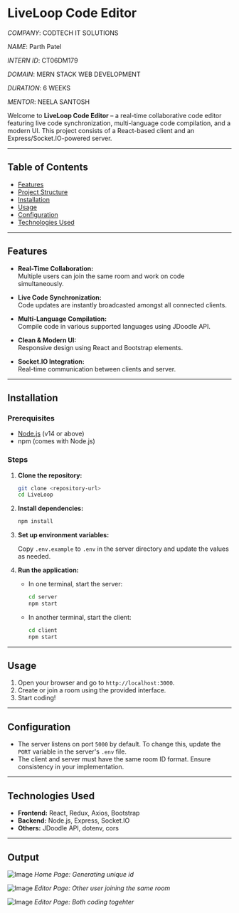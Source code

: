 # LiveLoop Code Editor

_COMPANY_: CODTECH IT SOLUTIONS

_NAME_: Parth Patel

_INTERN ID_: CT06DM179

_DOMAIN_: MERN STACK WEB DEVELOPMENT

_DURATION_: 6 WEEKS

_MENTOR_: NEELA SANTOSH

Welcome to **LiveLoop Code Editor** – a real-time collaborative code editor featuring live code synchronization, multi-language code compilation, and a modern UI. This project consists of a React-based client and an Express/Socket.IO-powered server.

---

## Table of Contents

- [Features](#features)
- [Project Structure](#project-structure)
- [Installation](#installation)
- [Usage](#usage)
- [Configuration](#configuration)
- [Technologies Used](#technologies-used)

---

## Features

- **Real-Time Collaboration:**  
  Multiple users can join the same room and work on code simultaneously.

- **Live Code Synchronization:**  
  Code updates are instantly broadcasted amongst all connected clients.

- **Multi-Language Compilation:**  
  Compile code in various supported languages using JDoodle API.

- **Clean & Modern UI:**  
  Responsive design using React and Bootstrap elements.

- **Socket.IO Integration:**  
  Real-time communication between clients and server.

---

## Installation

### Prerequisites

- [Node.js](https://nodejs.org/) (v14 or above)
- npm (comes with Node.js)

### Steps

1. **Clone the repository:**

   ```bash
   git clone <repository-url>
   cd LiveLoop
   ```

2. **Install dependencies:**

   ```bash
   npm install
   ```

3. **Set up environment variables:**

   Copy `.env.example` to `.env` in the server directory and update the values as needed.

4. **Run the application:**

   - In one terminal, start the server:

     ```bash
     cd server
     npm start
     ```

   - In another terminal, start the client:

     ```bash
     cd client
     npm start
     ```

---

## Usage

1. Open your browser and go to `http://localhost:3000`.
2. Create or join a room using the provided interface.
3. Start coding!

---

## Configuration

- The server listens on port `5000` by default. To change this, update the `PORT` variable in the server's `.env` file.
- The client and server must have the same room ID format. Ensure consistency in your implementation.

---

## Technologies Used

- **Frontend:** React, Redux, Axios, Bootstrap
- **Backend:** Node.js, Express, Socket.IO
- **Others:** JDoodle API, dotenv, cors

---

## Output

![Image](https://github.com/user-attachments/assets/3402fd92-391a-4a55-8e7a-c812644e4a37)
_Home Page: Generating unique id_

![Image](https://github.com/user-attachments/assets/cd145ae7-d532-47f1-a08f-5108257f8e35)
_Editor Page: Other user joining the same room_

![Image](https://github.com/user-attachments/assets/c9308699-0e1b-4295-a6cf-cee5c8fcbc83)
_Editor Page: Both coding togehter_
